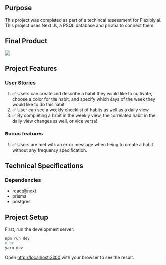 ## Purpose
This project was completed as part of a techincal assessment for Flexibly.ai. This project uses Next Js, a PSQL database and prisma to connect them.

## Final Product
![](https://github.com/EbukaMoneme/habit-tracker/blob/main/docs/habit-tracker-video.gif?raw=true)

## Project Features
### User Stories

1. ✅ Users can create and describe a habit they would like to cultivate, choose a color for the habit, and specify which days of the week they would like to do this habit.
2. ✅ User can see a weekly checklist of habits as well as a daily view.
3. ✅ By completing a habit in the weekly view, the correlated habit in the daily view changes as well, or vice versa!

### Bonus features

1. ✅ Users are met with an error message when trying to create a habit without any frequency specification.

## Technical Specifications

### Dependencies

- react@next
- prisma
- postgres

## Project Setup

First, run the development server:

```bash
npm run dev
# or
yarn dev
```

Open [http://localhost:3000](http://localhost:3000) with your browser to see the result.

